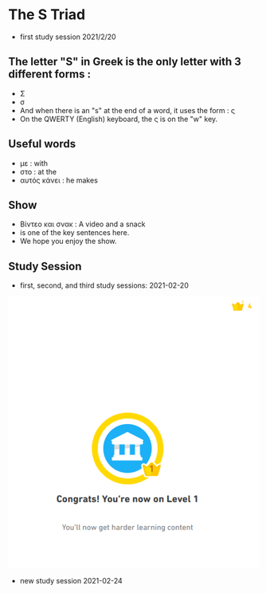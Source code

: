 # The S Triad
* first study session 2021/2/20


## The letter "S" in Greek is the only letter with 3 different forms :
* Σ
* σ
* And when there is an "s" at the end of a word, it uses the form : ς
* On the QWERTY (English) keyboard, the ς is on the "w" key.


## Useful words
* με : with
* στο : at the
* αυτός κάνει : he makes

## Show 
* Βίντεο και σνακ : A video and a snack
* is one of the key sentences here.
* We hope you enjoy the show.

## Study Session
* first, second, and third study sessions: 2021-02-20

![NewLevel](https://github.com/EO4wellness/T-I-L/blob/main/polyglot/la-otra/Greek/Images/2021-02-20_earned-level1-S-triad.png)

* new study session 2021-02-24
